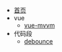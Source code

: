 * [首页](/)
* vue
  * [vue-mvvm](note/article/vue-mvvm/index)
* 代码段
  * [debounce](note/code/debounce/index)